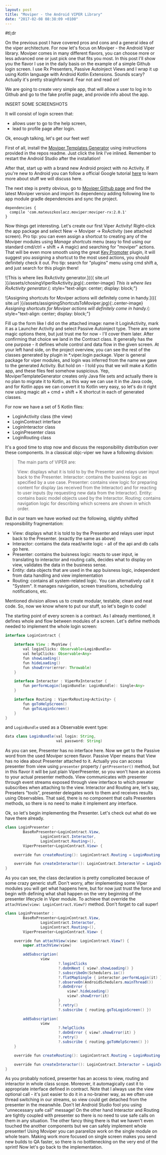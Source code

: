 ```yaml
---
layout: post
title: "Moviper - the Android VIPER Library"
date: "2017-02-08 08:38:09 +0100"
---
```


#tl;dr


On the previous post I have covered pros and cons and a general idea of the viper architecture. For now let's focus on Moviper - the Android Viper library. Moviper comes in many different flavors, you can choose more or less advanced one or just pick one that fits you most. In this post I'll show you the flavor I use in the daily basis on the example of a simple Github login screen. I use Rx Presenters, Passive Autoinject Views and I wrap it up using Kotlin language with Android Kotlin Extensions. Sounds scary? Actually it's pretty straighforward. Fear not and read on!

We are going to create very simple app, that will allow a user to log in to Github and go to the fake profile page, and provide info about the app.

INSERT SOME SCREENSHOTS

It will consist of login screen that:
- allows user to go to the help screen,
- lead to profile page after login.

Ok, enough talking, let's get our feet wet!

First of all, install the [Moviper Templates Generator](https://github.com/mkoslacz/MoviperTemplateGenerator) using instructions provided in the repos readme. Just click the link I've inlined. Remember to restart the Android Studio after the installation!

After that, start up with a brand new Android project with no Activity. If you're new to Android you can follow a official Google tutorial [here](https://developer.android.com/studio/projects/create-project.html) to learn more about stuff we will discuss here.

The next step is pretty obvious, go to [Moviper Github page](https://github.com/mkoslacz/Moviper) and find the latest Moviper version and import its dependency adding following line to app module gradle dependencies and sync the project.

```(groovy)
dependencies {
  compile 'com.mateuszkoslacz.moviper:moviper-rx:2.0.1'
}
```

Now things get interesting. Let's create our first Viper Activity! Right-click the app package and select New -> Moviper -> RxActivity (see attached screen). Pro tip: you can even assign a shortcut to creating any of the Moviper modules using *Manage shortcuts* menu (easy to find using our standard cmd/ctrl + shift + A magic) and searching for "moviper" actions. That will be even more smooth using the great [Key Promoter](https://plugins.jetbrains.com/plugin/4455-key-promoter) plugin, it will suggest you assigning a shortcut to the most used actions, you should definitely check it out. Pro tip: search for "plugins" menu using cmd shift a, and just search for this plugin there!

![This is where lies RxActivity generator.]({{ site.url }}/assets/chosingViperRxActivity.jpg){:.center-image}
*This is where lies RxActivity generator.*{: style="text-align: center; display: block;"}

![Assigning shortcuts for Moviper actions will definitely come in handy.]({{ site.url }}/assets/assigningShortcutsToMoviper.jpg){:.center-image}
*Assigning shortcuts for Moviper actions will definitely come in handy.*{: style="text-align: center; display: block;"}

Fill up the form like I did on the attached image: name it LoginActivity, mark it as a Launcher Activity and select Passive Autoinject type. There are some magic options there, but just trust me for now - I'll cover them later. After confirming that choice we land in the Contract class. It generally has the one purpose - it defines whole control and data flow in the given screen. At your left hand side, on the project overview, you can see the rest of the classes generated by plugin in \*.viper.login package. Viper is general package for viper modules, and login was inferred from the name we gave to the generated Activity. But hold on - I told you that we will make a Kotlin app, and these files feel somehow suspicious. Yep, MoviperTemplateGenerator creates only Java file sets and actually there is no plan to migrate it to Kotlin, as this way we can use it in the Java code, and for Kotlin apps we can convert it to Kotlin very easy, so let's do it right now using magic alt + cmd + shift + K shortcut in each of generated classes.

For now we have a set of 5 Kotlin files:

- LoginActivity class (the view)
- LoginContract interface
- LoginInteractor class
- LoginPresenter class
- LoginRouting class

It's a good time to stop now and discuss the responsibility distribution over these components. In a classical objc-viper we have a following division:

>The main parts of VIPER are:
>
>View: displays what it is told to by the Presenter and relays user input back to the Presenter.
>Interactor: contains the business logic as specified by a use case.
>Presenter: contains view logic for preparing content for display (as received from the Interactor) and for reacting to user inputs (by requesting new data from the Interactor).
>Entity: contains basic model objects used by the Interactor.
>Routing: contains navigation logic for describing which screens are shown in which order.

But in our team we have worked out the following, slightly shifted responsibility fragmentation:

- View: displays what it is told to by the Presenter and relays user input back to the Presenter. (exactly the same as above)
- Interactor: contains the data read/write logic - all of the api and db calls go here.
- Presenter: contains the buisness logic: reacts to user input, ie translating to interactor and routing calls, decides what to display on view, validates the data in the business sense.
- Entity: data objects that are used in the app buisness logic, independent from data handling and view implementation
- Routing: contains all system-related logic. You can alternatively call it "System". It manages navigation, screen transitions, scheduling notifications, etc.

Mentioned division allows us to create modular, testable, clean and neat code. So, now we know where to put our stuff, so let's begin to code!

The starting point of every screen is a contract. As I already mentioned, it defines whole and flow between modules of a screen. Let's define methods needed to implement the whole login screen:

```Java
interface LoginContract {

    interface View : MvpView {
        val loginClicks: Observable<LoginBundle>
        val helpClicks: Observable<Any>
        fun showLoading()
        fun hideLoading()
        fun showError(error: Throwable)
    }

    interface Interactor : ViperRxInteractor {
        fun performLogin(loginBundle: LoginBundle): Single<Any>
    }

    interface Routing : ViperRxRouting<Activity> {
        fun goToHelpScreen()
        fun goToLoginScreen()
    }
}

```

and `LoginBundle` used as a Observable event type:

```Java
data class LoginBundle(val login: String,
                       val password: String)
```


As you can see, Presenter has no interface here. Now we get to the Passive word from the used Moviper screen flavor. Passive Viper means that View has no idea about Presenter attached to it. Actually you can access presenter from view using `presenter` property / `getPresenter()` method, but in this flavor it will be just plain ViperPresenter, so you won't have an access to your actual presenter methods. View communicates with presenter through event streams exposed through view interface to which preseter subscribes when attaching to the view. Interactor and Routing are, let's say, Preseters "tools", presenter delegates work to them and receives results using Observables. That said, there is no component that calls Presenters methods, so there is no need to make it implement any interface.

Ok, so let's begin implementing the Presenter. Let's check out what do we have there already.

```Java
class LoginPresenter :
        BaseRxPresenter<LoginContract.View,
                LoginContract.Interactor,
                LoginContract.Routing>(),
        ViperPresenter<LoginContract.View> {

    override fun createRouting(): LoginContract.Routing = LoginRouting()

    override fun createInteractor(): LoginContract.Interactor = LoginInteractor()
}
```

As you can see, the class declaration is pretty complicated because of some crazy generic stuff. Don't worry, after implementing some Viper modules you will get what happens here, but for now just trust the force and begin with defining what shall happen on the very beginning of the presenter lifecycle in Viper module. To achieve that override the `attachView(view: LoginContract.View?)` method. Don't forget to call super!

```Java
class LoginPresenter :
        BaseRxPresenter<LoginContract.View,
                LoginContract.Interactor,
                LoginContract.Routing>(),
        ViperPresenter<LoginContract.View> {

    override fun attachView(view: LoginContract.View?) {
        super.attachView(view)

        addSubscription(
                view
                        ?.loginClicks
                        ?.doOnNext { view?.showLoading() }
                        ?.subscribeOn(Schedulers.io())
                        ?.flatMapSingle { interactor.performLogin(it) }
                        ?.observeOn(AndroidSchedulers.mainThread())
                        ?.doOnError {
                            view?.hideLoading()
                            view?.showError(it)
                        }
                        ?.retry()
                        ?.subscribe { routing.goToLoginScreen() })

        addSubscription(
                view
                        ?.helpClicks
                        ?.doOnError { view?.showError(it) }
                        ?.retry()
                        ?.subscribe { routing.goToHelpScreen() })
    }

    override fun createRouting(): LoginContract.Routing = LoginRouting()

    override fun createInteractor(): LoginContract.Interactor = LoginInteractor()
}
```

As you probably noticed, presenter has an access to view, routing and interactor in whole class scope. Moreover, it automagically cast it to appropriate interface defined in contract. Note that I always use the view optional call - it's just easier to do it in a no-brainer way, as we often use thread switching in our streams, so view could get detached from the presenter in the meanwhile. Don't let Android Studio fool you using "unnecessary safe call" message! On the other hand Interactor and Routing are tightly coupled with presenter so there is no need to use safe calls on them in any situation. The other fancy thing there is that we haven't even touched the another components but we can safely implement whole presenter! Using Moviper you can pararelize work on the single module on whole team. Making work more focused on single screen makes you send new builds to QA faster, so there is no bottlenecking on the very end of the sprint! Now let's go back to the implementation.
